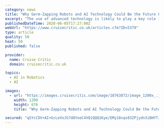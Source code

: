 ```yaml
---
category: news
title: "Why Germ-Zapping Robots and AI Technology Could Be the Future For Cruise Ships"
excerpt: "The use of advanced technology is likely to play a key role in keeping people healthy on cruise ships, according to travel and technology industry experts. Cruise lines have arguably been well ahead of the game when it comes to new technology in the travel industry -- even before the COVID-19 pandemic took hold in March and led to a global suspension of operations."
publishedDateTime: 2020-06-05T17:27:00Z
webUrl: "https://www.cruisecritic.co.uk/articles.cfm?ID=5379"
type: article
quality: 50
heat: 50
published: false

provider:
  name: Cruise Critic
  domain: cruisecritic.co.uk

topics:
  - AI in Robotics
  - AI

images:
  - url: "https://images.cruisecritic.com/image/18763872/image_1200x_.jpeg"
    width: 1200
    height: 676
    title: "Why Germ-Zapping Robots and AI Technology Could Be the Future For Cruise Ships"

secured: "qSYcCDV+AI+GcLeVoJG7d8YoeC4VQ1QQQ1Kye/EMy18sqx83ZPjydn3iBHYTJAn200jIYOjnIF+42PpPsTTSeCAKm9E1FBKNHiCh1P/8LdLQbAom0vCc9x8Hg4vLsGgjxS+5TMMFETYAr5UnRiWa58dVdGlAcdzvSgUWTxyizZjkAK1xgNXeaK/X+R33OZ7r/ahsqYvDKMkkVtwSo1RsZSFInC3KXPvrdeEdThqOvOFIQ4zFBO/zlJJ9AT0x4KrUaE8A4tFh5QmNtJqFmnnhugMPdD11Mn6fbAemeW4NY4mPJpN0ZvFuUJIqVRIiGpOO;XrgzMiScZtuynn5j8FFw4Q=="
---
```


